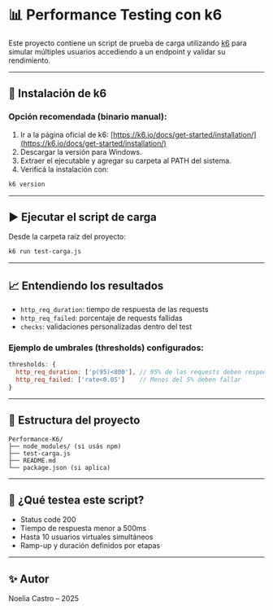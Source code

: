 
# 📊 Performance Testing con k6

Este proyecto contiene un script de prueba de carga utilizando [k6](https://k6.io/) para simular múltiples usuarios accediendo a un endpoint y validar su rendimiento.

---

## 🚀 Instalación de k6

### Opción recomendada (binario manual):

1. Ir a la página oficial de k6: [https://k6.io/docs/get-started/installation/](https://k6.io/docs/get-started/installation/)
2. Descargar la versión para Windows.
3. Extraer el ejecutable y agregar su carpeta al PATH del sistema.
4. Verificá la instalación con:

```bash
k6 version
```

---

## ▶️ Ejecutar el script de carga

Desde la carpeta raíz del proyecto:

```bash
k6 run test-carga.js
```

---

## 📈 Entendiendo los resultados

- `http_req_duration`: tiempo de respuesta de las requests
- `http_req_failed`: porcentaje de requests fallidas
- `checks`: validaciones personalizadas dentro del test

### Ejemplo de umbrales (thresholds) configurados:

```js
thresholds: {
  http_req_duration: ['p(95)<800'], // 95% de las requests deben responder en menos de 800ms
  http_req_failed: ['rate<0.05']    // Menos del 5% deben fallar
}
```

---

## 📁 Estructura del proyecto

```
Performance-K6/
├── node_modules/ (si usás npm)
├── test-carga.js
├── README.md
└── package.json (si aplica)
```

---

## 🧪 ¿Qué testea este script?

- Status code 200
- Tiempo de respuesta menor a 500ms
- Hasta 10 usuarios virtuales simultáneos
- Ramp-up y duración definidos por etapas

---

## ✨ Autor

Noelia Castro – 2025
